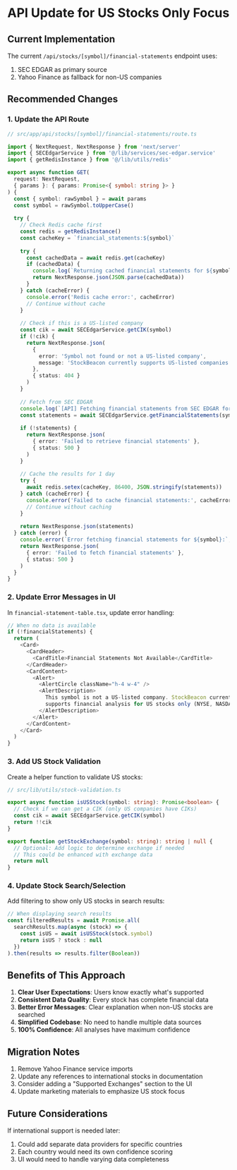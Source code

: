 # API Update for US Stocks Only Focus

## Current Implementation

The current `/api/stocks/[symbol]/financial-statements` endpoint uses:
1. SEC EDGAR as primary source
2. Yahoo Finance as fallback for non-US companies

## Recommended Changes

### 1. Update the API Route

```typescript
// src/app/api/stocks/[symbol]/financial-statements/route.ts

import { NextRequest, NextResponse } from 'next/server'
import { SECEdgarService } from '@/lib/services/sec-edgar.service'
import { getRedisInstance } from '@/lib/utils/redis'

export async function GET(
  request: NextRequest,
  { params }: { params: Promise<{ symbol: string }> }
) {
  const { symbol: rawSymbol } = await params
  const symbol = rawSymbol.toUpperCase()
  
  try {
    // Check Redis cache first
    const redis = getRedisInstance()
    const cacheKey = `financial_statements:${symbol}`
    
    try {
      const cachedData = await redis.get(cacheKey)
      if (cachedData) {
        console.log(`Returning cached financial statements for ${symbol}`)
        return NextResponse.json(JSON.parse(cachedData))
      }
    } catch (cacheError) {
      console.error('Redis cache error:', cacheError)
      // Continue without cache
    }
    
    // Check if this is a US-listed company
    const cik = await SECEdgarService.getCIK(symbol)
    if (!cik) {
      return NextResponse.json(
        { 
          error: 'Symbol not found or not a US-listed company',
          message: 'StockBeacon currently supports US-listed companies only'
        },
        { status: 404 }
      )
    }
    
    // Fetch from SEC EDGAR
    console.log(`[API] Fetching financial statements from SEC EDGAR for ${symbol}`)
    const statements = await SECEdgarService.getFinancialStatements(symbol)
    
    if (!statements) {
      return NextResponse.json(
        { error: 'Failed to retrieve financial statements' },
        { status: 500 }
      )
    }
    
    // Cache the results for 1 day
    try {
      await redis.setex(cacheKey, 86400, JSON.stringify(statements))
    } catch (cacheError) {
      console.error('Failed to cache financial statements:', cacheError)
      // Continue without caching
    }
    
    return NextResponse.json(statements)
  } catch (error) {
    console.error(`Error fetching financial statements for ${symbol}:`, error)
    return NextResponse.json(
      { error: 'Failed to fetch financial statements' },
      { status: 500 }
    )
  }
}
```

### 2. Update Error Messages in UI

In `financial-statement-table.tsx`, update error handling:

```typescript
// When no data is available
if (!financialStatements) {
  return (
    <Card>
      <CardHeader>
        <CardTitle>Financial Statements Not Available</CardTitle>
      </CardHeader>
      <CardContent>
        <Alert>
          <AlertCircle className="h-4 w-4" />
          <AlertDescription>
            This symbol is not a US-listed company. StockBeacon currently 
            supports financial analysis for US stocks only (NYSE, NASDAQ, etc.).
          </AlertDescription>
        </Alert>
      </CardContent>
    </Card>
  )
}
```

### 3. Add US Stock Validation

Create a helper function to validate US stocks:

```typescript
// src/lib/utils/stock-validation.ts

export async function isUSStock(symbol: string): Promise<boolean> {
  // Check if we can get a CIK (only US companies have CIKs)
  const cik = await SECEdgarService.getCIK(symbol)
  return !!cik
}

export function getStockExchange(symbol: string): string | null {
  // Optional: Add logic to determine exchange if needed
  // This could be enhanced with exchange data
  return null
}
```

### 4. Update Stock Search/Selection

Add filtering to show only US stocks in search results:

```typescript
// When displaying search results
const filteredResults = await Promise.all(
  searchResults.map(async (stock) => {
    const isUS = await isUSStock(stock.symbol)
    return isUS ? stock : null
  })
).then(results => results.filter(Boolean))
```

## Benefits of This Approach

1. **Clear User Expectations**: Users know exactly what's supported
2. **Consistent Data Quality**: Every stock has complete financial data
3. **Better Error Messages**: Clear explanation when non-US stocks are searched
4. **Simplified Codebase**: No need to handle multiple data sources
5. **100% Confidence**: All analyses have maximum confidence

## Migration Notes

1. Remove Yahoo Finance service imports
2. Update any references to international stocks in documentation
3. Consider adding a "Supported Exchanges" section to the UI
4. Update marketing materials to emphasize US stock focus

## Future Considerations

If international support is needed later:
1. Could add separate data providers for specific countries
2. Each country would need its own confidence scoring
3. UI would need to handle varying data completeness
